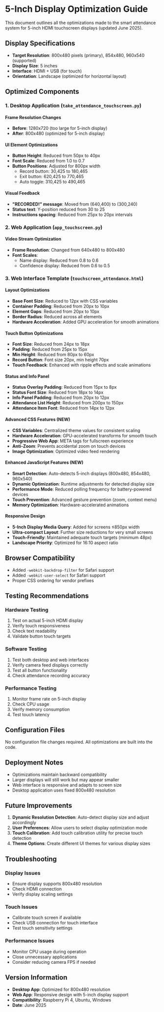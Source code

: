 # 5-Inch Display Optimization Guide

This document outlines all the optimizations made to the smart attendance system for 5-inch HDMI touchscreen displays (updated June 2025).

## Display Specifications
- **Target Resolution**: 800x480 pixels (primary), 854x480, 960x540 (supported)
- **Display Size**: 5 inches
- **Interface**: HDMI + USB (for touch)
- **Orientation**: Landscape (optimized for horizontal layout)

## Optimized Components

### 1. Desktop Application (`take_attendance_touchscreen.py`)

#### Frame Resolution Changes
- **Before**: 1280x720 (too large for 5-inch display)
- **After**: 800x480 (optimized for 5-inch display)

#### UI Element Optimizations
- **Button Height**: Reduced from 50px to 40px
- **Font Scale**: Reduced from 1.0 to 0.7
- **Button Positions**: Adjusted for 800px width
  - Record button: 30,425 to 180,465
  - Exit button: 620,425 to 770,465
  - Auto toggle: 310,425 to 490,465

#### Visual Feedback
- **"RECORDED!" message**: Moved from (640,400) to (300,240)
- **Status text**: Y-position reduced from 30 to 25
- **Instructions spacing**: Reduced from 25px to 20px intervals

### 2. Web Application (`app_touchscreen.py`)

#### Video Stream Optimization
- **Frame Resolution**: Changed from 640x480 to 800x480
- **Font Scales**: 
  - Name display: Reduced from 0.8 to 0.6
  - Confidence display: Reduced from 0.6 to 0.5

### 3. Web Interface Template (`touchscreen_attendance.html`)

#### Layout Optimizations
- **Base Font Size**: Reduced to 12px with CSS variables
- **Container Padding**: Reduced from 20px to 10px
- **Element Gaps**: Reduced from 20px to 10px
- **Border Radius**: Reduced across all elements
- **Hardware Acceleration**: Added GPU acceleration for smooth animations

#### Touch Button Optimizations
- **Font Size**: Reduced from 24px to 18px
- **Padding**: Reduced from 25px to 15px
- **Min Height**: Reduced from 80px to 60px
- **Record Button**: Font size 20px, min height 70px
- **Touch Feedback**: Enhanced with ripple effects and scale animations

#### Status and Info Panel
- **Status Overlay Padding**: Reduced from 15px to 8px
- **Status Font Size**: Reduced from 18px to 14px
- **Info Panel Padding**: Reduced from 20px to 12px
- **Attendance List Height**: Reduced from 200px to 150px
- **Attendance Item Font**: Reduced from 14px to 12px

#### Advanced CSS Features (NEW)
- **CSS Variables**: Centralized theme values for consistent scaling
- **Hardware Acceleration**: GPU-accelerated transforms for smooth touch
- **Progressive Web App**: META tags for fullscreen experience
- **Anti-Zoom**: Prevents accidental zoom on touch devices
- **Image Optimization**: Optimized video feed rendering

#### Enhanced JavaScript Features (NEW)
- **Smart Detection**: Auto-detects 5-inch displays (800x480, 854x480, 960x540)
- **Dynamic Optimization**: Runtime adjustments for detected display size
- **Performance Mode**: Reduced polling frequency for battery-powered devices
- **Touch Prevention**: Advanced gesture prevention (zoom, context menu)
- **Memory Optimization**: Hardware-accelerated animations

#### Responsive Design
- **5-Inch Display Media Query**: Added for screens ≤850px width
- **Ultra-compact Layout**: Further size reductions for very small screens
- **Touch-Friendly**: Maintained adequate touch targets (minimum 48px)
- **Landscape Priority**: Optimized for 16:10 aspect ratio

## Browser Compatibility
- Added `-webkit-backdrop-filter` for Safari support
- Added `-webkit-user-select` for Safari support
- Proper CSS ordering for vendor prefixes

## Testing Recommendations

### Hardware Testing
1. Test on actual 5-inch HDMI display
2. Verify touch responsiveness
3. Check text readability
4. Validate button touch targets

### Software Testing
1. Test both desktop and web interfaces
2. Verify camera feed displays correctly
3. Test all button functionality
4. Check attendance recording accuracy

### Performance Testing
1. Monitor frame rate on 5-inch display
2. Check CPU usage
3. Verify memory consumption
4. Test touch latency

## Configuration Files
No configuration file changes required. All optimizations are built into the code.

## Deployment Notes
- Optimizations maintain backward compatibility
- Larger displays will still work but may appear smaller
- Web interface is responsive and adapts to screen size
- Desktop application uses fixed 800x480 resolution

## Future Improvements
1. **Dynamic Resolution Detection**: Auto-detect display size and adjust accordingly
2. **User Preferences**: Allow users to select display optimization mode
3. **Touch Calibration**: Add touch calibration utility for precise touch detection
4. **Theme Options**: Create different UI themes for various display sizes

## Troubleshooting

### Display Issues
- Ensure display supports 800x480 resolution
- Check HDMI connection
- Verify display scaling settings

### Touch Issues
- Calibrate touch screen if available
- Check USB connection for touch interface
- Test touch sensitivity settings

### Performance Issues
- Monitor CPU usage during operation
- Close unnecessary applications
- Consider reducing camera FPS if needed

## Version Information
- **Desktop App**: Optimized for 800x480 resolution
- **Web App**: Responsive design with 5-inch display support
- **Compatibility**: Raspberry Pi 4, Ubuntu, Windows
- **Date**: June 2025
